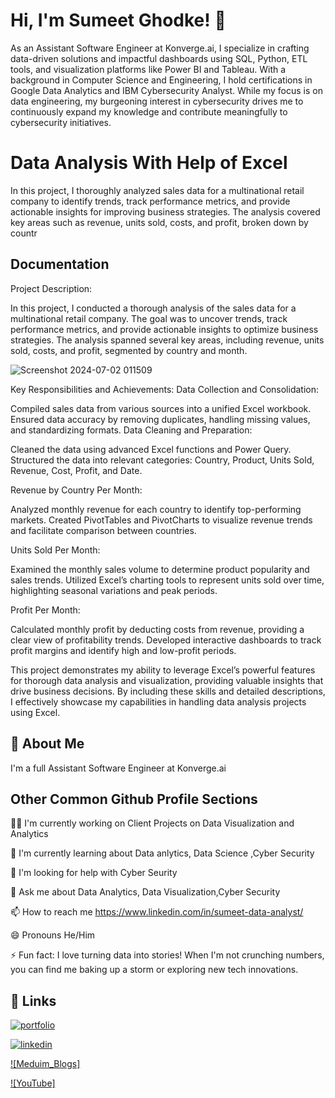
# Hi, I'm Sumeet Ghodke! 👋

As an Assistant Software Engineer at Konverge.ai, I specialize in crafting data-driven solutions and impactful dashboards using SQL, Python, ETL tools, and visualization platforms like Power BI and Tableau. With a background in Computer Science and Engineering, I hold certifications in Google Data Analytics and IBM Cybersecurity Analyst. While my focus is on data engineering, my burgeoning interest in cybersecurity drives me to continuously expand my knowledge and contribute meaningfully to cybersecurity initiatives.

# Data Analysis With Help of Excel

In this project, I thoroughly analyzed sales data for a multinational retail company to identify trends, track performance metrics, and provide actionable insights for improving business strategies. The analysis covered key areas such as revenue, units sold, costs, and profit, broken down by countr

## Documentation

Project Description:

In this project, I conducted a thorough analysis of the sales data for a multinational retail company. The goal was to uncover trends, track performance metrics, and provide actionable insights to optimize business strategies. The analysis spanned several key areas, including revenue, units sold, costs, and profit, segmented by country and month.

![Screenshot 2024-07-02 011509](https://github.com/sumeet-codde/Data_Analysis_Sales_in_Excel/assets/66643575/e7e3a79a-eef8-4b68-85cf-2a382401dfc9)


Key Responsibilities and Achievements:
Data Collection and Consolidation:

Compiled sales data from various sources into a unified Excel workbook.
Ensured data accuracy by removing duplicates, handling missing values, and standardizing formats.
Data Cleaning and Preparation:

Cleaned the data using advanced Excel functions and Power Query.
Structured the data into relevant categories: Country, Product, Units Sold, Revenue, Cost, Profit, and Date.


Revenue by Country Per Month:

Analyzed monthly revenue for each country to identify top-performing markets.
Created PivotTables and PivotCharts to visualize revenue trends and facilitate comparison between countries.

Units Sold Per Month:

Examined the monthly sales volume to determine product popularity and sales trends.
Utilized Excel’s charting tools to represent units sold over time, highlighting seasonal variations and peak periods.


Profit Per Month:

Calculated monthly profit by deducting costs from revenue, providing a clear view of profitability trends.
Developed interactive dashboards to track profit margins and identify high and low-profit periods.

This project demonstrates my ability to leverage Excel’s powerful features for thorough data analysis and visualization, providing valuable insights that drive business decisions. By including these skills and detailed descriptions, I effectively showcase my capabilities in handling data analysis projects using Excel.
## 🚀 About Me
I'm a full Assistant Software Engineer at Konverge.ai


## Other Common Github Profile Sections
👩‍💻 I'm currently working on Client Projects on Data Visualization and Analytics

🧠 I'm currently learning about Data anlytics, Data Science ,Cyber Security


🤔 I'm looking for help with Cyber Seurity

💬 Ask me about Data Analytics, Data Visualization,Cyber Security

📫 How to reach me https://www.linkedin.com/in/sumeet-data-analyst/

😄 Pronouns He/Him

⚡️ Fun fact: I love turning data into stories! When I'm not crunching numbers, you can find me baking up a storm or exploring new tech innovations.



## 🔗 Links
[![portfolio](https://img.shields.io/badge/my_portfolio-000?style=for-the-badge&logo=ko-fi&logoColor=white)](https://www.datascienceportfol.io/sumeetghodke)

[![linkedin](https://img.shields.io/badge/linkedin-0A66C2?style=for-the-badge&logo=linkedin&logoColor=white)](https://www.linkedin.com/in/sumeet-data-analyst/)

[![Meduim_Blogs]](https://medium.com/@sumeetjain2019)

[![YouTube]](https://www.youtube.com/channel/UCEXg-A3DsXNBS8k3wpMVrMA)

